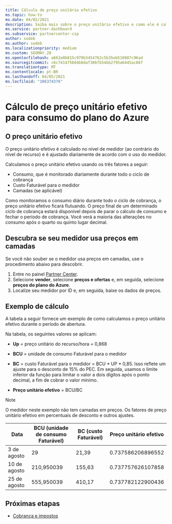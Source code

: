 ```yaml
---
title: Cálculo de preço unitário efetivo
ms.topic: how-to
ms.date: 04/02/2021
description: Saiba mais sobre o preço unitário efetivo e como ele é calculado. Este artigo também inclui um cálculo de exemplo.
ms.service: partner-dashboard
ms.subservice: partnercenter-csp
author: sodeb
ms.author: sodeb
ms.localizationpriority: medium
ms.custom: SEOMAY.20
ms.openlocfilehash: a662e0b815c979b3454762c5b35eb510887c96ad
ms.sourcegitcommit: c6c741475604b8daf386fb54bb2795a6445ac887
ms.translationtype: MT
ms.contentlocale: pt-BR
ms.lasthandoff: 04/05/2021
ms.locfileid: "106374376"
---
```

# <a name="effective-unit-price-calculation-for-azure-plan-consumption"></a>Cálculo de preço unitário efetivo para consumo do plano do Azure

## <a name="the-effective-unit-price"></a>O preço unitário efetivo

O preço unitário efetivo é calculado no nível de medidor (ao contrário do nível de recurso) e é ajustado diariamente de acordo com o uso do medidor.

Calculamos o preço unitário efetivo usando os três fatores a seguir:

- Consumo, que é monitorado diariamente durante todo o ciclo de cobrança
- Custo Faturável para o medidor
- Camadas (se aplicável)

Como monitoramos o consumo diário durante todo o ciclo de cobrança, o preço unitário efetivo ficará flutuando. O preço final de um determinado ciclo de cobrança estará disponível depois de parar o cálculo de consumo e fechar o período de cobrança. Você verá a maioria das alterações no consumo após o quarto ou quinto lugar decimal.

## <a name="find-out-whether-your-meter-uses-tiered-pricing"></a>Descubra se seu medidor usa preços em camadas

Se você não souber se o medidor usa preços em camadas, use o procedimento abaixo para descobrir. 

1. Entre no painel [Partner Center](https://partner.microsoft.com/dashboard/).
2. Selecione **vender**, selecione **preços e ofertas** e, em seguida, selecione **preços do plano do Azure**.
3. Localize seu medidor por ID e, em seguida, baixe os dados de preços. 

## <a name="sample-calculation"></a>Exemplo de cálculo

A tabela a seguir fornece um exemplo de como calculamos o preço unitário efetivo durante o período de abertura.

Na tabela, os seguintes valores se aplicam: 

- **Up** = preço unitário do recurso/hora = 0,868

- **BCU** = unidade de consumo Faturável para o medidor

- **BC** = custo Faturável para o medidor = BCU * UP * 0,85. Isso reflete um ajuste para o desconto de 15% do PEC. Em seguida, usamos o limite inferior da função para limitar o valor a dois dígitos após o ponto decimal, a fim de cobrar o valor mínimo. 

- **Preço unitário efetivo** = BCU/BC

>[!NOTE]
>O medidor neste exemplo não tem camadas em preços. Os fatores de preço unitário efetivo em percentuais de desconto e outros ajustes.

| Data | BCU (unidade de consumo Faturável) | BC (custo Faturável) | Preço unitário efetivo |
| ------ | ----------- | ----------- | ----------- |  
| 3 de agosto | 29 | 21,39 | 0.737586206896552 |
| 10 de agosto | 210,950039 | 155,63 | 0.737757626107858 |
| 25 de agosto | 555,950039 | 410,17 | 0.737782122900436 |

## <a name="next-steps"></a>Próximas etapas

- [Cobrança e impostos](billing.md)
